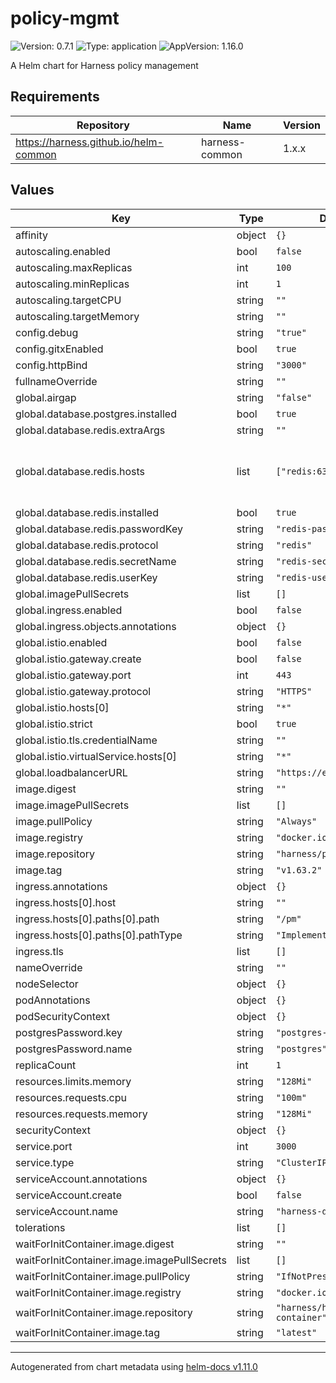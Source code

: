 # policy-mgmt

![Version: 0.7.1](https://img.shields.io/badge/Version-0.7.1-informational?style=flat-square) ![Type: application](https://img.shields.io/badge/Type-application-informational?style=flat-square) ![AppVersion: 1.16.0](https://img.shields.io/badge/AppVersion-1.16.0-informational?style=flat-square)

A Helm chart for Harness policy management

## Requirements

| Repository | Name | Version |
|------------|------|---------|
| https://harness.github.io/helm-common | harness-common | 1.x.x |

## Values

| Key | Type | Default | Description |
|-----|------|---------|-------------|
| affinity | object | `{}` |  |
| autoscaling.enabled | bool | `false` |  |
| autoscaling.maxReplicas | int | `100` |  |
| autoscaling.minReplicas | int | `1` |  |
| autoscaling.targetCPU | string | `""` |  |
| autoscaling.targetMemory | string | `""` |  |
| config.debug | string | `"true"` |  |
| config.gitxEnabled | bool | `true` |  |
| config.httpBind | string | `"3000"` |  |
| fullnameOverride | string | `""` |  |
| global.airgap | string | `"false"` |  |
| global.database.postgres.installed | bool | `true` |  |
| global.database.redis.extraArgs | string | `""` |  |
| global.database.redis.hosts | list | `["redis:6379"]` | provide default values if redis.installed is set to false |
| global.database.redis.installed | bool | `true` |  |
| global.database.redis.passwordKey | string | `"redis-password"` |  |
| global.database.redis.protocol | string | `"redis"` |  |
| global.database.redis.secretName | string | `"redis-secret"` |  |
| global.database.redis.userKey | string | `"redis-user"` |  |
| global.imagePullSecrets | list | `[]` |  |
| global.ingress.enabled | bool | `false` |  |
| global.ingress.objects.annotations | object | `{}` |  |
| global.istio.enabled | bool | `false` |  |
| global.istio.gateway.create | bool | `false` |  |
| global.istio.gateway.port | int | `443` |  |
| global.istio.gateway.protocol | string | `"HTTPS"` |  |
| global.istio.hosts[0] | string | `"*"` |  |
| global.istio.strict | bool | `true` |  |
| global.istio.tls.credentialName | string | `""` |  |
| global.istio.virtualService.hosts[0] | string | `"*"` |  |
| global.loadbalancerURL | string | `"https://example.com"` |  |
| image.digest | string | `""` |  |
| image.imagePullSecrets | list | `[]` |  |
| image.pullPolicy | string | `"Always"` |  |
| image.registry | string | `"docker.io"` |  |
| image.repository | string | `"harness/policy-mgmt"` |  |
| image.tag | string | `"v1.63.2"` |  |
| ingress.annotations | object | `{}` |  |
| ingress.hosts[0].host | string | `""` |  |
| ingress.hosts[0].paths[0].path | string | `"/pm"` |  |
| ingress.hosts[0].paths[0].pathType | string | `"ImplementationSpecific"` |  |
| ingress.tls | list | `[]` |  |
| nameOverride | string | `""` |  |
| nodeSelector | object | `{}` |  |
| podAnnotations | object | `{}` |  |
| podSecurityContext | object | `{}` |  |
| postgresPassword.key | string | `"postgres-password"` |  |
| postgresPassword.name | string | `"postgres"` |  |
| replicaCount | int | `1` |  |
| resources.limits.memory | string | `"128Mi"` |  |
| resources.requests.cpu | string | `"100m"` |  |
| resources.requests.memory | string | `"128Mi"` |  |
| securityContext | object | `{}` |  |
| service.port | int | `3000` |  |
| service.type | string | `"ClusterIP"` |  |
| serviceAccount.annotations | object | `{}` |  |
| serviceAccount.create | bool | `false` |  |
| serviceAccount.name | string | `"harness-default"` |  |
| tolerations | list | `[]` |  |
| waitForInitContainer.image.digest | string | `""` |  |
| waitForInitContainer.image.imagePullSecrets | list | `[]` |  |
| waitForInitContainer.image.pullPolicy | string | `"IfNotPresent"` |  |
| waitForInitContainer.image.registry | string | `"docker.io"` |  |
| waitForInitContainer.image.repository | string | `"harness/helm-init-container"` |  |
| waitForInitContainer.image.tag | string | `"latest"` |  |

----------------------------------------------
Autogenerated from chart metadata using [helm-docs v1.11.0](https://github.com/norwoodj/helm-docs/releases/v1.11.0)
